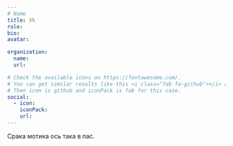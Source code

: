 ```yaml
---
# Name
title: Vk
role:
bio:
avatar:

organization:
  name:
  url:

# Check the available icons on https://fontawesome.com/.
# You can get similar results like this <i class="fab fa-github"></i> after searching.
# Then icon is github and iconPack is fab for this case.
social:
  - icon:
    iconPack:
    url:
---
```


Срака мотика ось така в пас.
